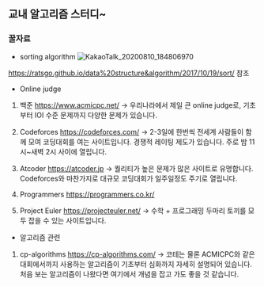 ## 교내 알고리즘 스터디~

### 꿀자료 
* sorting algorithm
![KakaoTalk_20200810_184806970](https://user-images.githubusercontent.com/49096513/89788019-746b9000-db59-11ea-8328-02e498c3d946.png)

https://ratsgo.github.io/data%20structure&algorithm/2017/10/19/sort/ 참조


* Online judge

1. 백준
https://www.acmicpc.net/
-> 우리나라에서 제일 큰 online judge로, 기초부터 IOI 수준 문제까지 다양한 문제가 있습니다.

2. Codeforces
https://codeforces.com/
-> 2-3일에 한번씩 전세계 사람들이 함께 모여 코딩대회를 여는 사이트입니다. 경쟁적 레이팅 제도가 있습니다. 주로 밤 11시~새벽 2시 사이에 열립니다.

3. Atcoder
https://atcoder.jp
-> 퀄리티가 높은 문제가 많은 사이트로 유명합니다. Codeforces와 마찬가지로 대규모 코딩대회가 일주일정도 주기로 열립니다.

4. Programmers
https://programmers.co.kr/

5. Project Euler
https://projecteuler.net/
-> 수학 + 프로그래밍 두마리 토끼를 모두 잡을 수 있는 사이트입니다.

* 알고리즘 관련
1. cp-algorithms
https://cp-algorithms.com/
-> 코테는 물론 ACMICPC와 같은 대회에서까지 사용하는 알고리즘이 기초부터 심화까지 자세히 설명되어 있습니다. 
처음 보는 알고리즘이 나왔다면 여기에서 개념을 잡고 가도 좋을 것 같습니다.
